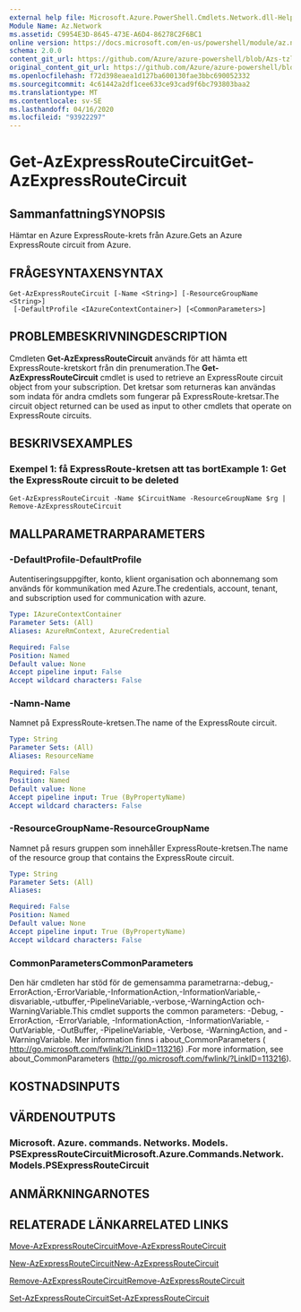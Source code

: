 ```yaml
---
external help file: Microsoft.Azure.PowerShell.Cmdlets.Network.dll-Help.xml
Module Name: Az.Network
ms.assetid: C9954E3D-8645-473E-A6D4-86278C2F6BC1
online version: https://docs.microsoft.com/en-us/powershell/module/az.network/get-azexpressroutecircuit
schema: 2.0.0
content_git_url: https://github.com/Azure/azure-powershell/blob/Azs-tzl/src/Network/Network/help/Get-AzExpressRouteCircuit.md
original_content_git_url: https://github.com/Azure/azure-powershell/blob/Azs-tzl/src/Network/Network/help/Get-AzExpressRouteCircuit.md
ms.openlocfilehash: f72d398eaea1d127ba600130fae3bbc690052332
ms.sourcegitcommit: 4c61442a2df1cee633ce93cad9f6bc793803baa2
ms.translationtype: MT
ms.contentlocale: sv-SE
ms.lasthandoff: 04/16/2020
ms.locfileid: "93922297"
---
```

# <span data-ttu-id="e6db5-101">Get-AzExpressRouteCircuit</span><span class="sxs-lookup"><span data-stu-id="e6db5-101">Get-AzExpressRouteCircuit</span></span>

## <span data-ttu-id="e6db5-102">Sammanfattning</span><span class="sxs-lookup"><span data-stu-id="e6db5-102">SYNOPSIS</span></span>
<span data-ttu-id="e6db5-103">Hämtar en Azure ExpressRoute-krets från Azure.</span><span class="sxs-lookup"><span data-stu-id="e6db5-103">Gets an Azure ExpressRoute circuit from Azure.</span></span>

## <span data-ttu-id="e6db5-104">FRÅGESYNTAXEN</span><span class="sxs-lookup"><span data-stu-id="e6db5-104">SYNTAX</span></span>

```
Get-AzExpressRouteCircuit [-Name <String>] [-ResourceGroupName <String>]
 [-DefaultProfile <IAzureContextContainer>] [<CommonParameters>]
```

## <span data-ttu-id="e6db5-105">PROBLEMBESKRIVNING</span><span class="sxs-lookup"><span data-stu-id="e6db5-105">DESCRIPTION</span></span>
<span data-ttu-id="e6db5-106">Cmdleten **Get-AzExpressRouteCircuit** används för att hämta ett ExpressRoute-kretskort från din prenumeration.</span><span class="sxs-lookup"><span data-stu-id="e6db5-106">The **Get-AzExpressRouteCircuit** cmdlet is used to retrieve an ExpressRoute circuit object from your subscription.</span></span> <span data-ttu-id="e6db5-107">Det kretsar som returneras kan användas som indata för andra cmdlets som fungerar på ExpressRoute-kretsar.</span><span class="sxs-lookup"><span data-stu-id="e6db5-107">The circuit object returned can be used as input to other cmdlets that operate on ExpressRoute circuits.</span></span>

## <span data-ttu-id="e6db5-108">BESKRIVS</span><span class="sxs-lookup"><span data-stu-id="e6db5-108">EXAMPLES</span></span>

### <span data-ttu-id="e6db5-109">Exempel 1: få ExpressRoute-kretsen att tas bort</span><span class="sxs-lookup"><span data-stu-id="e6db5-109">Example 1: Get the ExpressRoute circuit to be deleted</span></span>
```
Get-AzExpressRouteCircuit -Name $CircuitName -ResourceGroupName $rg | Remove-AzExpressRouteCircuit
```

## <span data-ttu-id="e6db5-110">MALLPARAMETRAR</span><span class="sxs-lookup"><span data-stu-id="e6db5-110">PARAMETERS</span></span>

### <span data-ttu-id="e6db5-111">-DefaultProfile</span><span class="sxs-lookup"><span data-stu-id="e6db5-111">-DefaultProfile</span></span>
<span data-ttu-id="e6db5-112">Autentiseringsuppgifter, konto, klient organisation och abonnemang som används för kommunikation med Azure.</span><span class="sxs-lookup"><span data-stu-id="e6db5-112">The credentials, account, tenant, and subscription used for communication with azure.</span></span>

```yaml
Type: IAzureContextContainer
Parameter Sets: (All)
Aliases: AzureRmContext, AzureCredential

Required: False
Position: Named
Default value: None
Accept pipeline input: False
Accept wildcard characters: False
```

### <span data-ttu-id="e6db5-113">-Namn</span><span class="sxs-lookup"><span data-stu-id="e6db5-113">-Name</span></span>
<span data-ttu-id="e6db5-114">Namnet på ExpressRoute-kretsen.</span><span class="sxs-lookup"><span data-stu-id="e6db5-114">The name of the ExpressRoute circuit.</span></span>

```yaml
Type: String
Parameter Sets: (All)
Aliases: ResourceName

Required: False
Position: Named
Default value: None
Accept pipeline input: True (ByPropertyName)
Accept wildcard characters: False
```

### <span data-ttu-id="e6db5-115">-ResourceGroupName</span><span class="sxs-lookup"><span data-stu-id="e6db5-115">-ResourceGroupName</span></span>
<span data-ttu-id="e6db5-116">Namnet på resurs gruppen som innehåller ExpressRoute-kretsen.</span><span class="sxs-lookup"><span data-stu-id="e6db5-116">The name of the resource group that contains the ExpressRoute circuit.</span></span>

```yaml
Type: String
Parameter Sets: (All)
Aliases: 

Required: False
Position: Named
Default value: None
Accept pipeline input: True (ByPropertyName)
Accept wildcard characters: False
```

### <span data-ttu-id="e6db5-117">CommonParameters</span><span class="sxs-lookup"><span data-stu-id="e6db5-117">CommonParameters</span></span>
<span data-ttu-id="e6db5-118">Den här cmdleten har stöd för de gemensamma parametrarna:-debug,-ErrorAction,-ErrorVariable,-InformationAction,-InformationVariable,-disvariable,-utbuffer,-PipelineVariable,-verbose,-WarningAction och-WarningVariable.</span><span class="sxs-lookup"><span data-stu-id="e6db5-118">This cmdlet supports the common parameters: -Debug, -ErrorAction, -ErrorVariable, -InformationAction, -InformationVariable, -OutVariable, -OutBuffer, -PipelineVariable, -Verbose, -WarningAction, and -WarningVariable.</span></span> <span data-ttu-id="e6db5-119">Mer information finns i about_CommonParameters ( http://go.microsoft.com/fwlink/?LinkID=113216) .</span><span class="sxs-lookup"><span data-stu-id="e6db5-119">For more information, see about_CommonParameters (http://go.microsoft.com/fwlink/?LinkID=113216).</span></span>

## <span data-ttu-id="e6db5-120">KOSTNADS</span><span class="sxs-lookup"><span data-stu-id="e6db5-120">INPUTS</span></span>

## <span data-ttu-id="e6db5-121">VÄRDEN</span><span class="sxs-lookup"><span data-stu-id="e6db5-121">OUTPUTS</span></span>

### <span data-ttu-id="e6db5-122">Microsoft. Azure. commands. Networks. Models. PSExpressRouteCircuit</span><span class="sxs-lookup"><span data-stu-id="e6db5-122">Microsoft.Azure.Commands.Network.Models.PSExpressRouteCircuit</span></span>

## <span data-ttu-id="e6db5-123">ANMÄRKNINGAR</span><span class="sxs-lookup"><span data-stu-id="e6db5-123">NOTES</span></span>

## <span data-ttu-id="e6db5-124">RELATERADE LÄNKAR</span><span class="sxs-lookup"><span data-stu-id="e6db5-124">RELATED LINKS</span></span>

[<span data-ttu-id="e6db5-125">Move-AzExpressRouteCircuit</span><span class="sxs-lookup"><span data-stu-id="e6db5-125">Move-AzExpressRouteCircuit</span></span>](Move-AzExpressRouteCircuit.md)

[<span data-ttu-id="e6db5-126">New-AzExpressRouteCircuit</span><span class="sxs-lookup"><span data-stu-id="e6db5-126">New-AzExpressRouteCircuit</span></span>](New-AzExpressRouteCircuit.md)

[<span data-ttu-id="e6db5-127">Remove-AzExpressRouteCircuit</span><span class="sxs-lookup"><span data-stu-id="e6db5-127">Remove-AzExpressRouteCircuit</span></span>](Remove-AzExpressRouteCircuit.md)

[<span data-ttu-id="e6db5-128">Set-AzExpressRouteCircuit</span><span class="sxs-lookup"><span data-stu-id="e6db5-128">Set-AzExpressRouteCircuit</span></span>](Set-AzExpressRouteCircuit.md)
